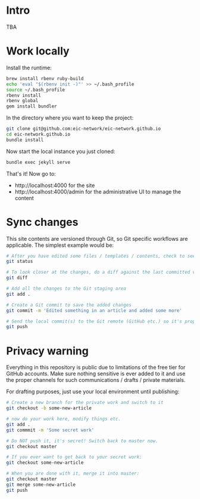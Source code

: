 # Intro

TBA

# Work locally

Install the runtime:

``` sh
brew install rbenv ruby-build
echo 'eval "$(rbenv init -)"' >> ~/.bash_profile
source ~/.bash_profile
rbenv install 
rbenv global 
gem install bundler
```

In the directory where you want to keep the project:

``` sh
git clone git@github.com:eic-network/eic-network.github.io
cd eic-network.github.io
bundle install
```

Now start the local instance you just cloned:

``` sh
bundle exec jekyll serve
```

That's it! Now go to:

* http://localhost:4000 for the site
* http://localhost:4000/admin for the administrative UI to manage the content

# Sync changes

This site contents are versioned through Git, so Git specific workflows are applicable. The simplest example would be:

``` sh
# After you have edited some files / templates / contents, check to see what changed
git status

# To look closer at the changes, do a diff against the last committed version. Exit the pager with `q`.
git diff

# Add all the changes to the Git staging area
git add .

# Create a Git commit to save the added changes
git commit -m 'Edited something in an article and added some more'

# Send the local commit(s) to the Git remote (GitHub etc.) so it's propagated to the deploy site
git push
```

# Privacy warning

Everything in this repository is public due to limitations of the free tier for GitHub accounts. Make sure nothing sensitive is ever added to it and use the proper channels for such communications / drafts / private materials.

For drafting purposes, just use your local environment until publishing:

``` sh
# Create a new branch for the private work and switch to it
git checkout -b some-new-article

# now do your work here, modify things etc.
git add .
git commmit -m 'Some secret work'

# Do NOT push it, it's secret! Switch back to master now.
git checkout master

# If you ever want to get back to your secret work:
git checkout some-new-article

# When you are done with it, merge it into master:
git checkout master
git merge some-new-article
git push
```
